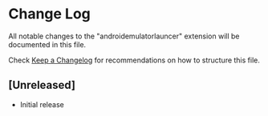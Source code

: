 # Change Log

All notable changes to the "androidemulatorlauncer" extension will be documented in this file.

Check [Keep a Changelog](http://keepachangelog.com/) for recommendations on how to structure this file.

## [Unreleased]

- Initial release